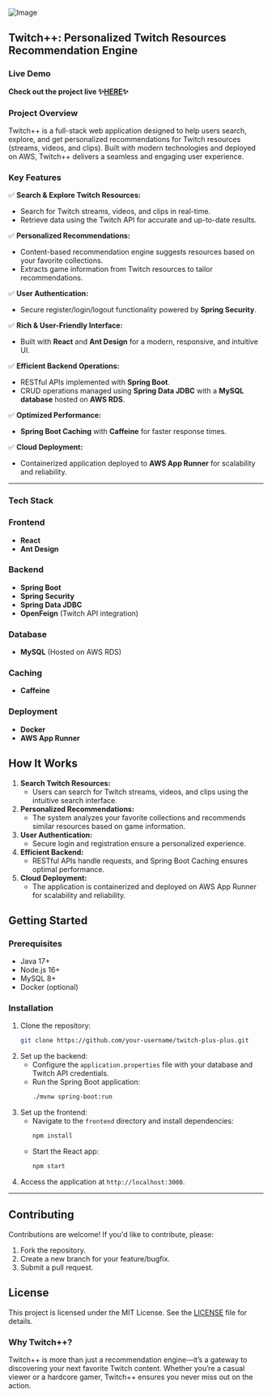 ![Image](https://github.com/user-attachments/assets/48563836-1c78-4edc-9c15-fb28dcf902a4)
## **Twitch++: Personalized Twitch Resources Recommendation Engine**  
### **Live Demo**
 **Check out the project live ✨[HERE](https://ipp8hdhxi4.us-east-2.awsapprunner.com/)✨** 

### **Project Overview**  
Twitch++ is a full-stack web application designed to help users search, explore, and get personalized recommendations for Twitch resources (streams, videos, and clips). Built with modern technologies and deployed on AWS, Twitch++ delivers a seamless and engaging user experience.  

### **Key Features**  
✅ **Search & Explore Twitch Resources:**  
   - Search for Twitch streams, videos, and clips in real-time.  
   - Retrieve data using the Twitch API for accurate and up-to-date results.  

✅ **Personalized Recommendations:**  
   - Content-based recommendation engine suggests resources based on your favorite collections.  
   - Extracts game information from Twitch resources to tailor recommendations.  

✅ **User Authentication:**  
   - Secure register/login/logout functionality powered by **Spring Security**.  

✅ **Rich & User-Friendly Interface:**  
   - Built with **React** and **Ant Design** for a modern, responsive, and intuitive UI.  

✅ **Efficient Backend Operations:**  
   - RESTful APIs implemented with **Spring Boot**.  
   - CRUD operations managed using **Spring Data JDBC** with a **MySQL database** hosted on **AWS RDS**.  

✅ **Optimized Performance:**  
   - **Spring Boot Caching** with **Caffeine** for faster response times.  

✅ **Cloud Deployment:**  
   - Containerized application deployed to **AWS App Runner** for scalability and reliability.  
---
### **Tech Stack**  
### **Frontend**  
- **React**  
- **Ant Design**  

### **Backend**  
- **Spring Boot**  
- **Spring Security**  
- **Spring Data JDBC**  
- **OpenFeign** (Twitch API integration)  

### **Database**  
- **MySQL** (Hosted on AWS RDS)  

### **Caching**  
- **Caffeine**  

### **Deployment**  
- **Docker**  
- **AWS App Runner**  

## **How It Works**  
1. **Search Twitch Resources:**  
   - Users can search for Twitch streams, videos, and clips using the intuitive search interface.  
2. **Personalized Recommendations:**  
   - The system analyzes your favorite collections and recommends similar resources based on game information.  
3. **User Authentication:**  
   - Secure login and registration ensure a personalized experience.  
4. **Efficient Backend:**  
   - RESTful APIs handle requests, and Spring Boot Caching ensures optimal performance.  
5. **Cloud Deployment:**  
   - The application is containerized and deployed on AWS App Runner for scalability and reliability.  

## **Getting Started**  
### **Prerequisites**  
- Java 17+  
- Node.js 16+  
- MySQL 8+  
- Docker (optional)  

### **Installation**  
1. Clone the repository:  
   ```bash  
   git clone https://github.com/your-username/twitch-plus-plus.git  
   ```  
2. Set up the backend:  
   - Configure the `application.properties` file with your database and Twitch API credentials.  
   - Run the Spring Boot application:  
     ```bash  
     ./mvnw spring-boot:run  
     ```  
3. Set up the frontend:  
   - Navigate to the `frontend` directory and install dependencies:  
     ```bash  
     npm install  
     ```  
   - Start the React app:  
     ```bash  
     npm start  
     ```  
4. Access the application at `http://localhost:3000`.  

---
## **Contributing**  
Contributions are welcome! If you'd like to contribute, please:  
1. Fork the repository.  
2. Create a new branch for your feature/bugfix.  
3. Submit a pull request.  

## **License**  
This project is licensed under the MIT License. See the [LICENSE](LICENSE) file for details.  

### **Why Twitch++?**  
Twitch++ is more than just a recommendation engine—it’s a gateway to discovering your next favorite Twitch content. Whether you’re a casual viewer or a hardcore gamer, Twitch++ ensures you never miss out on the action.  
